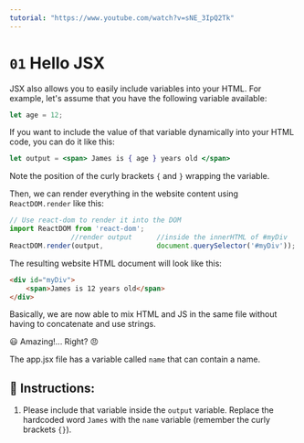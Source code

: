 ```yaml
---
tutorial: "https://www.youtube.com/watch?v=sNE_3IpQ2Tk"
---
```


# `01` Hello JSX

JSX also allows you to easily include variables into your HTML. For example, let's assume that you have the following variable available:

```js
let age = 12;
```

If you want to include the value of that variable dynamically into your HTML code, you can do it like this:

```jsx
let output = <span> James is { age } years old </span>
```

Note the position of the curly brackets `{` and `}` wrapping the variable.

Then, we can render everything in the website content using `ReactDOM.render` like this:

```jsx
// Use react-dom to render it into the DOM
import ReactDOM from 'react-dom';
               //render output      //inside the innerHTML of #myDiv
ReactDOM.render(output,             document.querySelector('#myDiv'));
```

The resulting website HTML document will look like this:

```html
<div id="myDiv">
    <span>James is 12 years old</span>
</div>
```

Basically, we are now able to mix HTML and JS in the same file without having to concatenate and use strings.

 😃  Amazing!... Right?  😠

The app.jsx file has a variable called `name` that can contain a name.

## 📝 Instructions:

1. Please include that variable inside the `output` variable. Replace the hardcoded word `James` with the `name` variable (remember the curly brackets `{}`).
